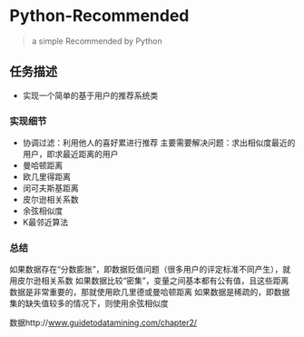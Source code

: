 # Python-Recommended

> a simple Recommended by Python

## 任务描述
- 实现一个简单的基于用户的推荐系统类

### 实现细节
- 协调过滤：利用他人的喜好累进行推荐
主要需要解决问题：求出相似度最近的用户，即求最近距离的用户
- 曼哈顿距离
- 欧几里得距离
- 闵可夫斯基距离
- 皮尔逊相关系数
- 余弦相似度
- K最邻近算法

### 总结
如果数据存在“分数膨胀”，即数据贬值问题（很多用户的评定标准不同产生），就用皮尔逊相关系数 
如果数据比较“密集”，变量之间基本都有公有值，且这些距离数据是非常重要的，那就使用欧几里德或曼哈顿距离 
如果数据是稀疏的，即数据集的缺失值较多的情况下，则使用余弦相似度

数据http://www.guidetodatamining.com/chapter2/